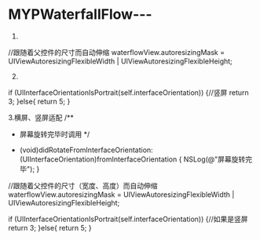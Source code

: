 # MYPWaterfallFlow---


1.
//跟随着父控件的尺寸而自动伸缩
waterflowView.autoresizingMask = UIViewAutoresizingFlexibleWidth | UIViewAutoresizingFlexibleHeight;



2.
if (UIInterfaceOrientationIsPortrait(self.interfaceOrientation)) {//竖屏
    return 3;
}else{
    return 5;
}


3.横屏、竖屏适配
/**
 *  屏幕旋转完毕时调用
 */
- (void)didRotateFromInterfaceOrientation:(UIInterfaceOrientation)fromInterfaceOrientation
{
    NSLog(@"屏幕旋转完毕");
}

//跟随着父控件的尺寸（宽度、高度）而自动伸缩
waterflowView.autoresizingMask = UIViewAutoresizingFlexibleWidth | UIViewAutoresizingFlexibleHeight;


if (UIInterfaceOrientationIsPortrait(self.interfaceOrientation)) {//如果是竖屏
    return 3;
}else{
    return 5;
}
